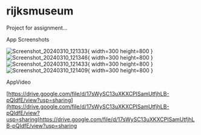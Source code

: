 # rijksmuseum

Project for assignment...

App Screenshots

![Screenshot_20240310_121333](https://github.com/volusanmaz/rijksmuseum/assets/102143944/10a9576c-b6c0-483f-b265-a7711cdcad6f){ width=300 height=800 }
![Screenshot_20240310_121346](https://github.com/volusanmaz/rijksmuseum/assets/102143944/e3546857-bc3c-4fe1-910d-5fb3143ddcc8){ width=300 height=800 }
![Screenshot_20240310_121433](https://github.com/volusanmaz/rijksmuseum/assets/102143944/8599e97f-5ded-4454-bf22-926b9a3ccd45){ width=300 height=800 }
![Screenshot_20240310_121409](https://github.com/volusanmaz/rijksmuseum/assets/102143944/c7a4b818-853a-4ff3-8461-43ffbd6fb989){ width=300 height=800 }

AppVideo

[https://drive.google.com/file/d/17sWySC13uXKXCPISamUtfjhLB-pQIdfE/view?usp=sharing](https://drive.google.com/file/d/17sWySC13uXKXCPISamUtfjhLB-pQIdfE/view?usp=sharing)https://drive.google.com/file/d/17sWySC13uXKXCPISamUtfjhLB-pQIdfE/view?usp=sharing
